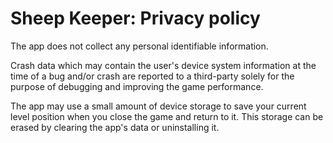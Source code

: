 # Sheep Keeper: Privacy policy

The app does not collect any personal identifiable information. 

Crash data which may contain the user's device system information at the time of a bug and/or crash are reported to a third-party solely for the purpose of debugging and improving the game performance.

The app may use a small amount of device storage to save your current level position when you close the game and return to it. This storage can be erased by clearing the app's data or uninstalling it.
